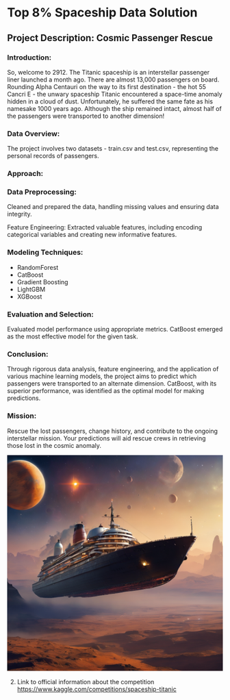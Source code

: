 # Top 8% Spaceship Data Solution

## **Project Description: Cosmic Passenger Rescue**

### **Introduction:**

So, welcome to 2912. The Titanic spaceship is an interstellar passenger liner launched a month ago. There are almost 13,000 passengers on board. Rounding Alpha Centauri on the way to its first destination - the hot 55 Cancri E - the unwary spaceship Titanic encountered a space-time anomaly hidden in a cloud of dust. Unfortunately, he suffered the same fate as his namesake 1000 years ago. Although the ship remained intact, almost half of the passengers were transported to another dimension!

### **Data Overview:**
The project involves two datasets - train.csv and test.csv, representing the personal records of passengers.

### **Approach:**

### **Data Preprocessing:**
Cleaned and prepared the data, handling missing values and ensuring data integrity.

Feature Engineering: Extracted valuable features, including encoding categorical variables and creating new informative features.

### **Modeling Techniques:**

 - RandomForest
 - CatBoost
 - Gradient Boosting
 - LightGBM
 - XGBoost
### **Evaluation and Selection:**

Evaluated model performance using appropriate metrics.
CatBoost emerged as the most effective model for the given task.

### **Conclusion:**
Through rigorous data analysis, feature engineering, and the application of various machine learning models, the project aims to predict which passengers were transported to an alternate dimension. CatBoost, with its superior performance, was identified as the optimal model for making predictions.

### **Mission:**
Rescue the lost passengers, change history, and contribute to the ongoing interstellar mission. Your predictions will aid rescue crews in retrieving those lost in the cosmic anomaly.<br>
<p align="center">
  <img src="https://github.com/o-irakliy/Top-8-Spaceship-Data-Solution/blob/main/img/Welcome%20to%20the%20%200.png", alt="Titanic">
</p>
    
2. Link to official information about the competition https://www.kaggle.com/competitions/spaceship-titanic
